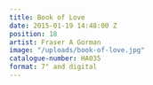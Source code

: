 ```yaml
---
title: Book of Love
date: 2015-01-19 14:48:00 Z
position: 18
artist: Fraser A Gorman
image: "/uploads/book-of-love.jpg"
catalogue-number: HA035
format: 7" and digital
---
```


